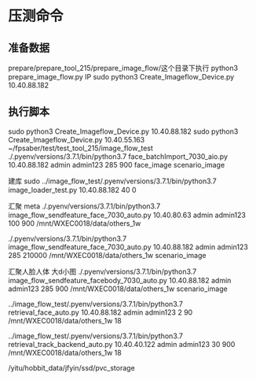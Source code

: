 # 压测命令

## 准备数据


prepare/prepare_tool_215/prepare_image_flow/这个目录下执行
python3 prepare_image_flow.py IP
sudo python3 Create_Imageflow_Device.py 10.40.88.182
## 执行脚本
sudo python3 Create_Imageflow_Device.py 10.40.88.182
sudo python3 Create_Imageflow_Device.py 10.40.55.163
~/fpsaber/test/test_tool_215/image_flow_test
./.pyenv/versions/3.7.1/bin/python3.7 face_batchImport_7030_aio.py 10.40.88.182 admin admin123 285 900 face_image scenario_image

建库
sudo ../image_flow_test/.pyenv/versions/3.7.1/bin/python3.7 image_loader_test.py 10.40.88.182 40 0

汇聚 meta
./.pyenv/versions/3.7.1/bin/python3.7 image_flow_sendfeature_face_7030_auto.py 10.40.80.63 admin admin123 100 900 /mnt/WXEC0018/data/others_1w

./.pyenv/versions/3.7.1/bin/python3.7 image_flow_sendfeature_face_7030_auto.py 10.40.88.182 admin admin123 285 210000 /mnt/WXEC0018/data/others_1w scenario_image

汇聚人脸人体 大d小图
./.pyenv/versions/3.7.1/bin/python3.7  image_flow_sendfeature_facebody_7030_auto.py 10.40.88.182 admin admin123 285 900 /mnt/WXEC0018/data/others_1w scenario_image


 ../image_flow_test/.pyenv/versions/3.7.1/bin/python3.7 retrieval_face_auto.py 10.40.88.182 admin admin123 2 90 /mnt/WXEC0018/data/others_1w 18

 ../image_flow_test/.pyenv/versions/3.7.1/bin/python3.7 retrieval_track_backend_auto.py 10.40.40.122 admin admin123 30 900 /mnt/WXEC0018/data/others_1w 18
 
 /yitu/hobbit_data/jfyin/ssd/pvc_storage
